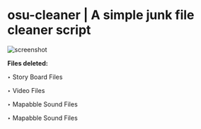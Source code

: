 # **osu-cleaner | A simple junk file cleaner script**
![screenshot](https://cdn.discordapp.com/attachments/1243099829031141436/1250531270690340864/icon.png?ex=666b4780&is=6669f600&hm=5073b438b71b00f0e04480d7159f86023d106e8e8d4e42ba083f310be49d23db&)

**Files deleted:**

‣ Story Board Files

‣ Video Files

‣ Mapabble Sound Files

‣ Mapabble Sound Files
